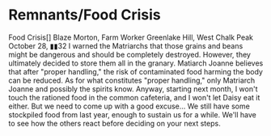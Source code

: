 # Remnants/Food Crisis

Food Crisis[]
Blaze Morton, Farm Worker
Greenlake Hill, West Chalk Peak
October 28, ▮▮32
I warned the Matriarchs that those grains and beans might be dangerous and should be completely destroyed. However, they ultimately decided to store them all in the granary. Matiarch Joanne believes that after "proper handling," the risk of contaminated food harming the body can be reduced. As for what constitutes "proper handling," only Matriarch Joanne and possibly the spirits know.
Anyway, starting next month, I won't touch the rationed food in the common cafeteria, and I won't let Daisy eat it either. But we need to come up with a good excuse... We still have some stockpiled food from last year, enough to sustain us for a while. We'll have to see how the others react before deciding on your next steps.
